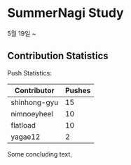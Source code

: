 # SummerNagi Study

5월 19일 ~ 

## Contribution Statistics

Push Statistics:

| Contributor | Pushes |
| ----------- | ------ |
| shinhong-gyu | 15 |
| nimnoeyheel | 10 |
| flatload | 10 |
| yagae12 | 2 |

Some concluding text.
